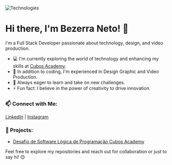 ![Technologies]()

# Hi there, I'm Bezerra Neto! 👋

I'm a Full Stack Developer passionate about technology, design, and video production.

- 💻 I'm currently exploring the world of technology and enhancing my skills at [Cubos Academy](your-cubos-link).
- 🎨 In addition to coding, I'm experienced in Design Graphic and Video Production.
- 🌱 Always eager to learn and take on new challenges.
- ⚡ Fun fact: I believe in the power of creativity to drive innovation.

### 📫 Connect with Me:

[LinkedIn]([your-linkedin-link](https://www.linkedin.com/in/bezerra-neto-devdesigner/)) | [Instagram]([your-twitter-link](https://www.instagram.com/bezerranetomkt/))

### 🚀 Projects:

- [Desafio de Software Lógica de Programação Cubos Academy]([link-to-project-1](https://github.com/bneto300/desafio-logica-m01-dds-t14))

Feel free to explore my repositories and reach out for collaboration or just to say hi! 😊

